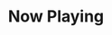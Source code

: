 ---
title: Now Playing
seo:
  title: Now Playing
permalink: /now-playing/index.html
description: what's spinnin in my jellyfin server
layout: page
---
